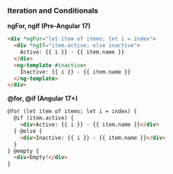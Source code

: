 ### Iteration and Conditionals

**ngFor, ngIf (Pre-Angular 17)**

```html
<div *ngFor="let item of items; let i = index">
  <div *ngIf="item.active; else inactive">
    Active: {{ i }} - {{ item.name }}
  </div>
  <ng-template #inactive>
    Inactive: {{ i }} - {{ item.name }}
  </ng-template>
</div>

```

**@for, @if (Angular 17+)**

```html
@for (let item of items; let i = index) {
  @if (item.active) {
    <div>Active: {{ i }} - {{ item.name }}</div>
  } @else {
    <div>Inactive: {{ i }} - {{ item.name }}</div>
  }
} @empty {
  <div>Empty!</div>
}
```
